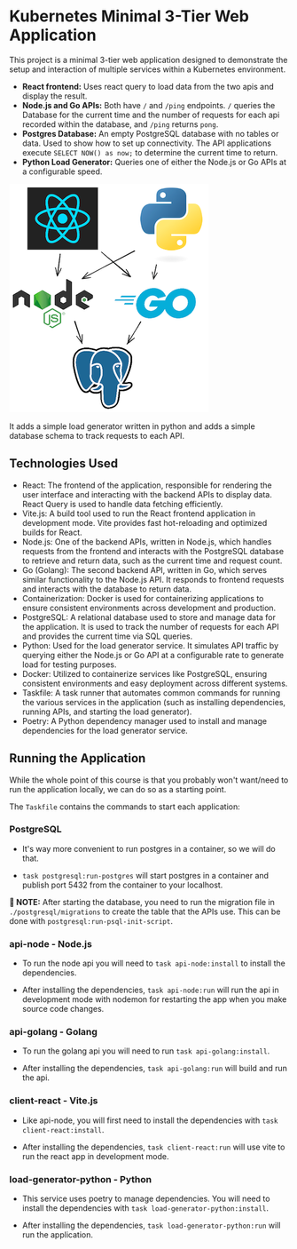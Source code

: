 # Kubernetes Minimal 3-Tier Web Application

This project is a minimal 3-tier web application designed to demonstrate the setup and interaction of multiple services within a Kubernetes environment.

- **React frontend:** Uses react query to load data from the two apis and display the result.
- **Node.js and Go APIs:** Both have `/` and `/ping` endpoints. `/` queries the Database for the current time and the number of requests for each api recorded within the database, and `/ping` returns `pong`.
- **Postgres Database:** An empty PostgreSQL database with no tables or data. Used to show how to set up connectivity. The API applications execute `SELECT NOW() as now;` to determine the current time to return.
- **Python Load Generator:** Queries one of either the Node.js or Go APIs at a configurable speed.

![](./readme-assets/request-diagram.png)

It adds a simple load generator written in python and adds a simple database schema to track requests to each API.

## Technologies Used

- React: The frontend of the application, responsible for rendering the user interface and interacting with the backend APIs to display data. React Query is used to handle data fetching efficiently.
- Vite.js: A build tool used to run the React frontend application in development mode. Vite provides fast hot-reloading and optimized builds for React.
- Node.js: One of the backend APIs, written in Node.js, which handles requests from the frontend and interacts with the PostgreSQL database to retrieve and return data, such as the current time and request count.
- Go (Golang): The second backend API, written in Go, which serves similar functionality to the Node.js API. It responds to frontend requests and interacts with the database to return data.
- Containerization: Docker is used for containerizing applications to ensure consistent environments across development and production.
- PostgreSQL: A relational database used to store and manage data for the application. It is used to track the number of requests for each API and provides the current time via SQL queries.
- Python: Used for the load generator service. It simulates API traffic by querying either the Node.js or Go API at a configurable rate to generate load for testing purposes.
- Docker: Utilized to containerize services like PostgreSQL, ensuring consistent environments and easy deployment across different systems.
- Taskfile: A task runner that automates common commands for running the various services in the application (such as installing dependencies, running APIs, and starting the load generator).
- Poetry: A Python dependency manager used to install and manage dependencies for the load generator service.
  
## Running the Application

While the whole point of this course is that you probably won't want/need to run the application locally, we can do so as a starting point.

The `Taskfile` contains the commands to start each application:

### PostgreSQL

- It's way more convenient to run postgres in a container, so we will do that.

- `task postgresql:run-postgres` will start postgres in a container and publish port 5432 from the container to your localhost.

**🚨 NOTE:** After starting the database, you need to run the migration file in `./postgresql/migrations` to create the table that the APIs use. This can be done with `postgresql:run-psql-init-script`.

### api-node - Node.js

- To run the node api you will need to `task api-node:install` to install the dependencies.

- After installing the dependencies, `task api-node:run` will run the api in development mode with nodemon for restarting the app when you make source code changes.

### api-golang - Golang

- To run the golang api you will need to run `task api-golang:install`.

- After installing the dependencies, `task api-golang:run` will build and run the api.

### client-react - Vite.js

- Like api-node, you will first need to install the dependencies with `task client-react:install`.

- After installing the dependencies, `task client-react:run` will use vite to run the react app in development mode.

### load-generator-python - Python

- This service uses poetry to manage dependencies. You will need to install the dependencies with `task load-generator-python:install`.

- After installing the dependencies, `task load-generator-python:run` will run the application.